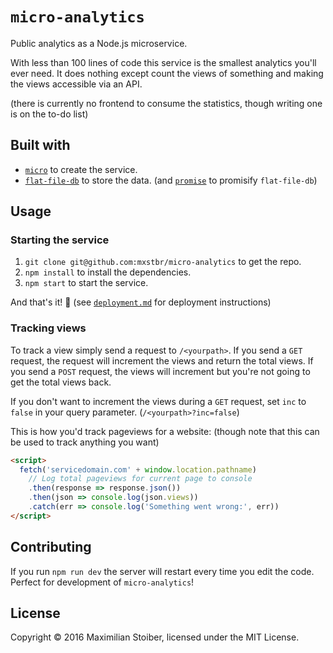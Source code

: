 # `micro-analytics`

Public analytics as a Node.js microservice.

With less than 100 lines of code this service is the smallest analytics you'll ever need. It does nothing except count the views of something and making the views accessible via an API.

(there is currently no frontend to consume the statistics, though writing one is on the to-do list)

## Built with

- [`micro`](https://github.com/zeit/micro) to create the service.
- [`flat-file-db`](https://github.com/mafintosh/flat-file-db) to store the data. (and [`promise`](https://github.com/then/promise) to promisify `flat-file-db`)

## Usage

### Starting the service

1. `git clone git@github.com:mxstbr/micro-analytics` to get the repo.
2. `npm install` to install the dependencies.
3. `npm start` to start the service.

And that's it! 🎉 (see [`deployment.md`](./deployment.md) for deployment instructions)

### Tracking views

To track a view simply send a request to `/<yourpath>`. If you send a `GET` request, the request will increment the views and return the total views. If you send a `POST` request, the views will increment but you're not going to get the total views back.

If you don't want to increment the views during a `GET` request, set `inc` to `false` in your query parameter. (`/<yourpath>?inc=false`)

This is how you'd track pageviews for a website: (though note that this can be used to track anything you want)

```HTML
<script>
  fetch('servicedomain.com' + window.location.pathname)
    // Log total pageviews for current page to console
    .then(response => response.json())
    .then(json => console.log(json.views))
    .catch(err => console.log('Something went wrong:', err))
</script>
```

## Contributing

If you run `npm run dev` the server will restart every time you edit the code. Perfect for development of `micro-analytics`!

## License

Copyright ©️ 2016 Maximilian Stoiber, licensed under the MIT License.
